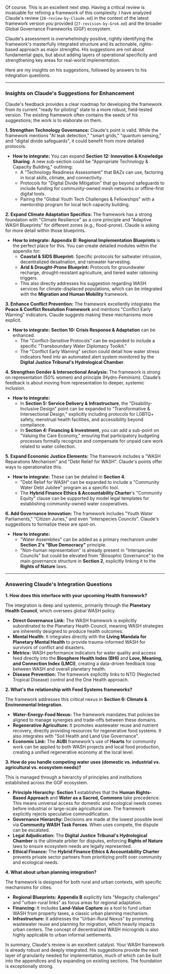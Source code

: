 Of course. This is an excellent next step. Having a critical review is invaluable for refining a framework of this complexity. I have analyzed Claude's review (`28-review-by-Claude.md`) in the context of the latest framework version you provided (`27-revision-by-Grok.md`) and the broader Global Governance Frameworks (GGF) ecosystem.

Claude's assessment is overwhelmingly positive, rightly identifying the framework's masterfully integrated structure and its actionable, rights-based approach as major strengths. His suggestions are not about fundamental gaps, but about adding layers of operational specificity and strengthening key areas for real-world implementation.

Here are my insights on his suggestions, followed by answers to his integration questions.

***

### Insights on Claude's Suggestions for Enhancement

Claude's feedback provides a clear roadmap for developing the framework from its current "ready for piloting" state to a more robust, field-tested version. The existing framework often contains the seeds of his suggestions; the work is to elaborate on them.

**1. Strengthen Technology Governance:**
Claude's point is valid. While the framework mentions "AI leak detection," "smart grids," "quantum sensing," and "digital divide safeguards", it could benefit from more detailed protocols.

* **How to integrate:** You can expand **Section 12: Innovation & Knowledge Sharing**. A new sub-section could be "Appropriate Technology & Capacity Building," outlining:
    * A "Technology Readiness Assessment" that BAZs can use, factoring in local skills, climate, and connectivity.
    * Protocols for "Digital Divide Mitigation" that go beyond safeguards to include funding for community-owned mesh networks or offline-first digital tools.
    * Pairing the "Global Youth Tech Challenges & Fellowships" with a mentorship program for local tech capacity building.

**2. Expand Climate Adaptation Specifics:**
The framework has a strong foundation with "Climate Resilience" as a core principle and "Adaptive WASH Blueprints" for different zones (e.g., flood-prone). Claude is asking for more detail within those blueprints.

* **How to integrate:** **Appendix B: Regional Implementation Blueprints** is the perfect place for this. You can create detailed modules within the appendix for:
    * **Coastal & SIDS Blueprint:** Specific protocols for saltwater intrusion, decentralized desalination, and rainwater harvesting.
    * **Arid & Drought-Prone Blueprint:** Protocols for groundwater recharge, drought-resistant agriculture, and tiered water rationing triggers.
    * This also directly addresses his suggestion regarding WASH services for climate-displaced populations, which can be integrated with the **Migration and Human Mobility** framework.

**3. Enhance Conflict Prevention:**
The framework excellently integrates the **Peace & Conflict Resolution Framework** and mentions "Conflict Early Warning" indicators. Claude suggests making these mechanisms more explicit.

* **How to integrate:** **Section 10: Crisis Response & Adaptation** can be enhanced.
    * The "Conflict-Sensitive Protocols" can be expanded to include a specific "Transboundary Water Diplomacy Toolkit."
    * The "Conflict Early Warning" section could detail how water stress indicators feed into an automated alert system monitored by the **Digital Justice Tribunal's Hydrological Chamber**.

**4. Strengthen Gender & Intersectional Analysis:**
The framework is strong on representation (50% women) and principle (Hydro-Feminism). Claude’s feedback is about moving from representation to deeper, systemic inclusion.

* **How to integrate:**
    * In **Section 5: Service Delivery & Infrastructure**, the "Disability-Inclusive Design" point can be expanded to "Transformative & Intersectional Design," explicitly including protocols for LGBTQ+ safety, menstrual health facilities, and accessibility beyond compliance.
    * In **Section 4: Financing & Investment**, you can add a sub-point on "Valuing the Care Economy," ensuring that participatory budgeting processes formally recognize and compensate for unpaid care work related to water collection.

**5. Expand Economic Justice Elements:**
The framework includes a "WASH Reparations Mechanism" and "Debt Relief for WASH". Claude's points offer ways to operationalize this.

* **How to integrate:** These can be detailed in **Section 4**.
    * "Debt Relief for WASH" can be expanded to include a "Community Water Debt Jubilee" program as a specific tool.
    * The **Hybrid Finance Ethics & Accountability Charter**'s "Community Equity" clause can be supported by model legal templates for establishing community-owned water cooperatives.

**6. Add Governance Innovation:**
The framework includes "Youth Water Parliaments," "Citizen Juries," and even "Interspecies Councils". Claude's suggestions to formalize these are spot-on.

* **How to integrate:**
    * "Water Assemblies" can be added as a primary mechanism under **Section 2's "Blue Democracy"** principle.
    * "Non-human representation" is already present in "Interspecies Councils" but could be elevated from "Biosophic Governance" to the main governance structure in **Section 2**, explicitly linking it to the **Rights of Nature** laws.

***

### Answering Claude's Integration Questions

**1. How does this interface with your upcoming Health framework?**

The integration is deep and systemic, primarily through the **Planetary Health Council**, which oversees global WASH policy.
* **Direct Governance Link:** The WASH framework is explicitly subordinated to the Planetary Health Council, meaning WASH strategies are inherently designed to produce health outcomes.
* **Mental Health:** It integrates directly with the **Living Mandala for Planetary Mental Health** to provide trauma-informed WASH for survivors of conflict and disasters.
* **Metrics:** WASH performance indicators for water quality and access feed directly into the **Biosphere Health Index (BHI)** and **Love, Meaning, and Connection Index (LMCI)**, creating a data-driven feedback loop between WASH and overall planetary health.
* **Disease Prevention:** The framework explicitly links to NTD (Neglected Tropical Disease) control and the One Health approach.

**2. What's the relationship with Food Systems frameworks?**

The framework addresses this critical nexus in **Section 6: Climate & Environmental Integration**.
* **Water-Energy-Food Nexus:** The framework mandates that policies be aligned to manage synergies and trade-offs between these domains.
* **Regenerative Agriculture:** It promotes wastewater reuse and nutrient recovery, directly providing resources for regenerative food systems. It also integrates with "Soil Health and Land Use Governance".
* **Economic Link:** The **AUBI** framework's use of **Hearts** for community work can be applied to both WASH projects and local food production, creating a unified regenerative economy at the local level.

**3. How do you handle competing water uses (domestic vs. industrial vs. agricultural vs. ecosystem needs)?**

This is managed through a hierarchy of principles and institutions established across the GGF ecosystem.
* **Principle Hierarchy:** **Section 1** establishes that the **Human Rights-Based Approach** and **Water as a Sacred, Commons** take precedence. This means universal access for domestic and ecological needs comes before industrial or large-scale agricultural use. The framework explicitly rejects speculative commodification.
* **Governance Hierarchy:** Decisions are made at the lowest possible level via **Community WASH Task Forces**. When uses compete, the dispute can be escalated.
* **Legal Adjudication:** The **Digital Justice Tribunal's Hydrological Chamber** is the ultimate arbiter for disputes, enforcing **Rights of Nature** laws to ensure ecosystem needs are legally represented.
* **Ethical Finance:** The **Hybrid Finance Ethics & Accountability Charter** prevents private sector partners from prioritizing profit over community and ecological needs.

**4. What about urban planning integration?**

The framework is designed for both rural and urban contexts, with specific mechanisms for cities.
* **Regional Blueprints:** **Appendix B** explicitly lists "Megacity challenges" and "urban-rural links" as focus areas for regional adaptation.
* **Financing:** It includes **Land-Value Capture** as a tool to fund urban WASH from property taxes, a classic urban planning mechanism.
* **Infrastructure:** It addresses the "Urban-Rural Nexus" by promoting wastewater reuse and planning for migration, which heavily impacts urban centers. The concept of decentralized WASH microgrids is also highly applicable to urban informal settlements.

In summary, Claude's review is an excellent catalyst. Your WASH framework is already robust and deeply integrated. His suggestions provide the next layer of granularity needed for implementation, much of which can be built into the appendices and by expanding on existing sections. The foundation is exceptionally strong.
